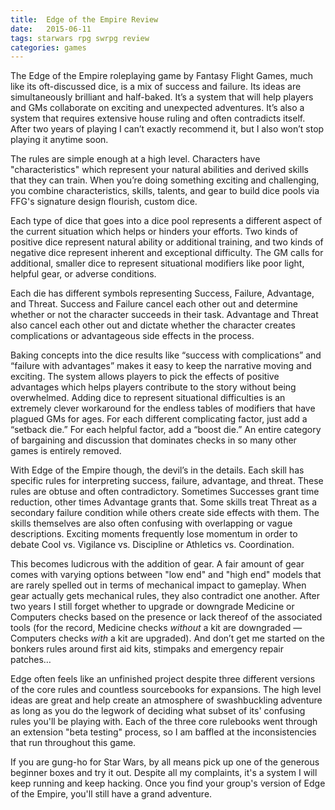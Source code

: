 ```yaml
---
title:  Edge of the Empire Review
date:   2015-06-11
tags: starwars rpg swrpg review
categories: games
---
```


The Edge of the Empire roleplaying game by Fantasy Flight Games, much like its oft-discussed dice, is a mix of success and failure. Its ideas are simultaneously brilliant and half-baked. It’s a system that will help players and GMs collaborate on exciting and unexpected adventures. It’s also a system that requires extensive house ruling and often contradicts itself. After two years of playing I can’t exactly recommend it, but I also won’t stop playing it anytime soon.

The rules are simple enough at a high level. Characters have "characteristics" which represent your natural abilities and derived skills that they can train. When you’re doing something exciting and challenging, you combine characteristics, skills, talents, and gear to build dice pools via FFG's signature design flourish, custom dice.

Each type of dice that goes into a dice pool represents a different aspect of the current situation which helps or hinders your efforts. Two kinds of positive dice represent natural ability or additional training, and two kinds of negative dice represent inherent and exceptional difficulty. The GM calls for additional, smaller dice to represent situational modifiers like poor light, helpful gear, or adverse conditions.

Each die has different symbols representing Success, Failure, Advantage, and Threat. Success and Failure cancel each other out and determine whether or not the character succeeds in their task. Advantage and Threat also cancel each other out and dictate whether the character creates complications or advantageous side effects in the process.

Baking concepts into the dice results like “success with complications” and “failure with advantages” makes it easy to keep the narrative moving and exciting. The system allows players to pick the effects of positive advantages which helps players contribute to the story without being overwhelmed. Adding dice to represent situational difficulties is an extremely clever workaround for the endless tables of modifiers that have plagued GMs for ages. For each different complicating factor, just add a “setback die.” For each helpful factor, add a “boost die.” An entire category of bargaining and discussion that dominates checks in so many other games is entirely removed.

With Edge of the Empire though, the devil’s in the details. Each skill has specific rules for interpreting success, failure, advantage, and threat. These rules are obtuse and often contradictory. Sometimes Successes grant time reduction, other times Advantage grants that. Some skills treat Threat as a secondary failure condition while others create side effects with them. The skills themselves are also often confusing with overlapping or vague descriptions. Exciting moments frequently lose momentum in order to debate Cool vs. Vigilance vs. Discipline or Athletics vs. Coordination.

This becomes ludicrous with the addition of gear. A fair amount of gear comes with varying options between "low end" and "high end" models that are rarely spelled out in terms of mechanical impact to gameplay. When gear actually gets mechanical rules, they also contradict one another. After two years I still forget whether to upgrade or downgrade Medicine or Computers checks based on the presence or lack thereof of the associated tools (for the record, Medicine checks _without_ a kit are downgraded — Computers checks _with_ a kit are upgraded). And don’t get me started on the bonkers rules around first aid kits, stimpaks and emergency repair patches…

Edge often feels like an unfinished project despite three different versions of the core rules and countless sourcebooks for expansions. The high level ideas are great and help create an atmosphere of swashbuckling adventure as long as you do the legwork of deciding what subset of its' confusing rules you'll be playing with. Each of the three core rulebooks went through an extension "beta testing" process, so I am baffled at the inconsistencies that run throughout this game.

If you are gung-ho for Star Wars, by all means pick up one of the generous beginner boxes and try it out. Despite all my complaints, it's a system I will keep running and keep hacking. Once you find your group's version of Edge of the Empire, you'll  still have a grand adventure.
